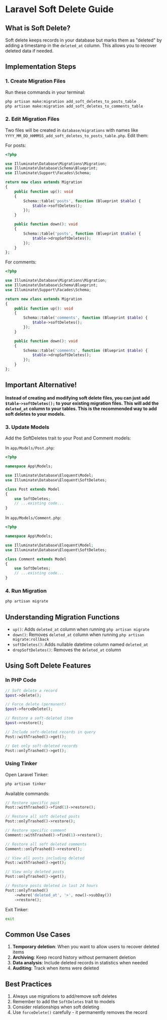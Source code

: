 # Laravel Soft Delete Guide

## What is Soft Delete?
Soft delete keeps records in your database but marks them as "deleted" by adding a timestamp in the `deleted_at` column. This allows you to recover deleted data if needed.

## Implementation Steps

### 1. Create Migration Files
Run these commands in your terminal:
```bash
php artisan make:migration add_soft_deletes_to_posts_table
php artisan make:migration add_soft_deletes_to_comments_table
```

### 2. Edit Migration Files
Two files will be created in `database/migrations` with names like `YYYY_MM_DD_HHMMSS_add_soft_deletes_to_posts_table.php`. Edit them:

For posts:
```php
<?php

use Illuminate\Database\Migrations\Migration;
use Illuminate\Database\Schema\Blueprint;
use Illuminate\Support\Facades\Schema;

return new class extends Migration
{
    public function up(): void
    {
        Schema::table('posts', function (Blueprint $table) {
            $table->softDeletes();
        });
    }

    public function down(): void
    {
        Schema::table('posts', function (Blueprint $table) {
            $table->dropSoftDeletes();
        });
    }
};
```

For comments:
```php
<?php

use Illuminate\Database\Migrations\Migration;
use Illuminate\Database\Schema\Blueprint;
use Illuminate\Support\Facades\Schema;

return new class extends Migration
{
    public function up(): void
    {
        Schema::table('comments', function (Blueprint $table) {
            $table->softDeletes();
        });
    }

    public function down(): void
    {
        Schema::table('comments', function (Blueprint $table) {
            $table->dropSoftDeletes();
        });
    }
};
```
## Important Alternative!
#### Instead of creating and modifying soft delete files, you can just add ```$table->softDeletes();``` to your existing migration files. This will add the `deleted_at` column to your tables. This is the recommended way to add soft deletes to your models. 

### 3. Update Models
Add the SoftDeletes trait to your Post and Comment models:

In `app/Models/Post.php`:
```php
<?php

namespace App\Models;

use Illuminate\Database\Eloquent\Model;
use Illuminate\Database\Eloquent\SoftDeletes;

class Post extends Model
{
    use SoftDeletes;
    // ...existing code...
}
```

In `app/Models/Comment.php`:
```php
<?php

namespace App\Models;

use Illuminate\Database\Eloquent\Model;
use Illuminate\Database\Eloquent\SoftDeletes;

class Comment extends Model
{
    use SoftDeletes;
    // ...existing code...
}
```

### 4. Run Migration
```bash
php artisan migrate
```

## Understanding Migration Functions
- `up()`: Adds `deleted_at` column when running `php artisan migrate`
- `down()`: Removes `deleted_at` column when running `php artisan migrate:rollback`
- `softDeletes()`: Adds nullable datetime column named `deleted_at`
- `dropSoftDeletes()`: Removes the `deleted_at` column

## Using Soft Delete Features

### In PHP Code
```php
// Soft delete a record
$post->delete();

// Force delete (permanent)
$post->forceDelete();

// Restore a soft-deleted item
$post->restore();

// Include soft-deleted records in query
Post::withTrashed()->get();

// Get only soft-deleted records
Post::onlyTrashed()->get();
```

### Using Tinker
Open Laravel Tinker:
```bash
php artisan tinker
```

Available commands:
```php
// Restore specific post
Post::withTrashed()->find(1)->restore();

// Restore all soft deleted posts
Post::onlyTrashed()->restore();

// Restore specific comment
Comment::withTrashed()->find(1)->restore();

// Restore all soft deleted comments
Comment::onlyTrashed()->restore();

// View all posts including deleted
Post::withTrashed()->get();

// View only deleted posts
Post::onlyTrashed()->get();

// Restore posts deleted in last 24 hours
Post::onlyTrashed()
    ->where('deleted_at', '>', now()->subDay())
    ->restore();
```

Exit Tinker:
```bash
exit
```

## Common Use Cases
1. **Temporary deletion**: When you want to allow users to recover deleted items
2. **Archiving**: Keep record history without permanent deletion
3. **Data analysis**: Include deleted records in statistics when needed
4. **Auditing**: Track when items were deleted

## Best Practices
1. Always use migrations to add/remove soft deletes
2. Remember to add the `SoftDeletes` trait to models
3. Consider relationships when soft deleting
4. Use `forceDelete()` carefully - it permanently removes the record